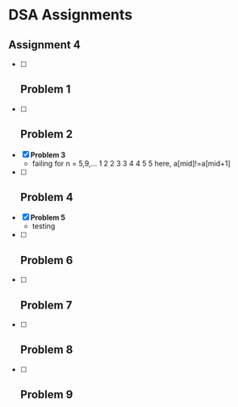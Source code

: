 # DSA Assignments

## Assignment 4

- [ ] **Problem 1**
    - 
- [ ] **Problem 2**
    - 
- [x] **Problem 3**
    - failing for n = 5,9,...
        1 2 2 3 3 4 4 5 5
        here, a[mid]!=a[mid+1]  
- [ ] **Problem 4**
    - 
- [x] **Problem 5**
    - testing
- [ ] **Problem 6**
    - 
- [ ] **Problem 7**
    - 
- [ ] **Problem 8**
    - 
- [ ] **Problem 9**
	- 
